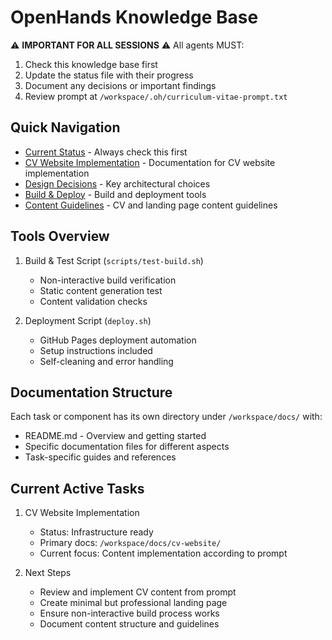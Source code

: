 # OpenHands Knowledge Base

⚠️ **IMPORTANT FOR ALL SESSIONS** ⚠️
All agents MUST:
1. Check this knowledge base first
2. Update the status file with their progress
3. Document any decisions or important findings
4. Review prompt at `/workspace/.oh/curriculum-vitae-prompt.txt`

## Quick Navigation

- [Current Status](/workspace/docs/STATUS.md) - Always check this first
- [CV Website Implementation](/workspace/docs/cv-website/README.md) - Documentation for CV website implementation
- [Design Decisions](/workspace/docs/cv-website/design-decisions.md) - Key architectural choices
- [Build & Deploy](/workspace/docs/cv-website/build-deploy.md) - Build and deployment tools
- [Content Guidelines](/workspace/docs/cv-website/content.md) - CV and landing page content guidelines

## Tools Overview

1. Build & Test Script (`scripts/test-build.sh`)
   - Non-interactive build verification
   - Static content generation test
   - Content validation checks

2. Deployment Script (`deploy.sh`)
   - GitHub Pages deployment automation
   - Setup instructions included
   - Self-cleaning and error handling

## Documentation Structure

Each task or component has its own directory under `/workspace/docs/` with:
- README.md - Overview and getting started
- Specific documentation files for different aspects
- Task-specific guides and references

## Current Active Tasks

1. CV Website Implementation
   - Status: Infrastructure ready
   - Primary docs: `/workspace/docs/cv-website/`
   - Current focus: Content implementation according to prompt

2. Next Steps
   - Review and implement CV content from prompt
   - Create minimal but professional landing page
   - Ensure non-interactive build process works
   - Document content structure and guidelines